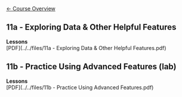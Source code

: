 [&#x2190; Course Overview](../../1-Overview/overview.md)
## 11a - Exploring Data & Other Helpful Features

**Lessons**  
[PDF](../../files/11a - Exploring Data & Other Helpful Features.pdf)

## 11b - Practice Using Advanced Features (lab)

**Lessons**  
[PDF](../../files/11b - Practice Using Advanced Features.pdf)